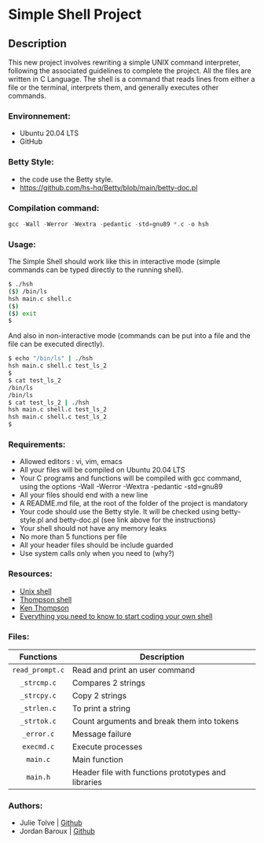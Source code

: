 # Simple Shell Project

## Description
This new project involves rewriting a simple UNIX command interpreter, following the associated guidelines to complete the project. All the files are written in C Language. The shell is a command that reads lines from either a file or the terminal, interprets them, and generally executes other commands.

### Environnement:

- Ubuntu 20.04 LTS
- GitHub

### Betty Style:

- the code use the Betty style. <br />
- https://github.com/hs-hq/Betty/blob/main/betty-doc.pl <br />

### Compilation command:
```c
gcc -Wall -Werror -Wextra -pedantic -std=gnu89 *.c -o hsh
```

### Usage:

The Simple Shell should work like this in interactive mode (simple commands can be typed directly to the running shell).
```bash
$ ./hsh
($) /bin/ls
hsh main.c shell.c
($)
($) exit
$
```

And also in non-interactive mode (commands can be put into a file and the file can be executed directly).
```bash
$ echo "/bin/ls" | ./hsh
hsh main.c shell.c test_ls_2
$
$ cat test_ls_2
/bin/ls
/bin/ls
$ cat test_ls_2 | ./hsh
hsh main.c shell.c test_ls_2
hsh main.c shell.c test_ls_2
$
```

### Requirements: 

* Allowed editors : vi, vim, emacs
* All your files will be compiled on Ubuntu 20.04 LTS
* Your C programs and functions will be compiled with gcc command, using the options -Wall -Werror -Wextra -pedantic -std=gnu89
* All your files should end with a new line
* A README.md file, at the root of the folder of the project is mandatory
* Your code should use the Betty style. It will be checked using betty-style.pl and betty-doc.pl (see link above for the instructions)
* Your shell should not have any memory leaks
* No more than 5 functions per file
* All your header files should be include guarded
* Use system calls only when you need to (why?)

### Resources:

* [Unix shell](https://en.wikipedia.org/wiki/Unix_shell)
* [Thompson shell](https://en.wikipedia.org/wiki/Thompson_shell)
* [Ken Thompson](https://en.wikipedia.org/wiki/Ken_Thompson)
* [Everything you need to know to start coding your own shell](https://intranet.hbtn.io/concepts/64)

### Files:

|  **Functions**  	| **Description**                                     	|
|:---------------:	|-----------------------------------------------------	|
| `read_prompt.c` 	| Read and print an user command                      	|
| `_strcmp.c`     	| Compares 2 strings                                  	|
| `_strcpy.c`     	| Copy 2 strings                                      	|
| `_strlen.c`     	| To print a string                                   	|
| `_strtok.c`     	| Count arguments and break them into tokens          	|
| `_error.c`      	| Message failure                                     	|
| `execmd.c`      	| Execute processes                                   	|
| `main.c`        	| Main function                                       	|
| `main.h`        	| Header file with functions prototypes and libraries 	|

### Authors:

* Julie Tolve | [Github](https://github.com/JulieRaph)
* Jordan Baroux | [Github](https://github.com/JoBEph)

